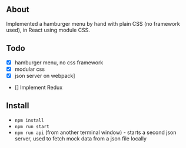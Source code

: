 ## About

Implemented a hamburger menu by hand with plain CSS (no framework used), in React using module CSS. 

## Todo

- [x] hamburger menu, no css framework
- [x] modular css
- [x] json server on webpack]
- [] Implement Redux

## Install

- `npm install`
- `npm run start` 
- `npm run api` (from another terminal window) - starts a second json server, used to fetch mock data from a json file locally
